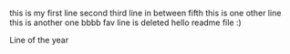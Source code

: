 this is my first line
second
third
line in between
fifth
this is one other line
this is another one
bbbb
fav line is deleted
hello readme file :)






Line of the year
